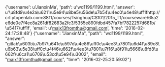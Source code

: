 {'username': u'JianxinMa', 'path': u'wd1199/1199.html', 'answer': u'\u8fd9\u4e2a\u6211\u5e94\u8be5\u56de\u7b54\u4ec0\u4e48\uff1fhttp://crl.ptopenlab.com:8811/courses/Tsinghua/CS101/2015_T1/courseware/65a2e6de0e7f4ec8a261df82683a2fc3/5355e890fdbd457fa7bf7822257d681b/ \u5417\uff1f', 'email': u'majx13fromthu@gmail.com', 'time': '2016-02-24:17:28:48'}
{"username": "JianxinMa", "path": "wd1199/1199.html", "answer": "gitlab\u603b\u7b97\u641e\u597d\u4e86\uff0c\u4ee3\u7801\u6d4f\u89c8\u6b63\u5e38\uff0c\u4f46\u662f\u4ee3\u7801\u7f16\u8f91\u5668\u8fd8\u662f\u6ca1\u6709\u53cd\u5e94\u3002", "email": "majx13fromthu@gmail.com", "time": "2016-02-25:20:59:02"}